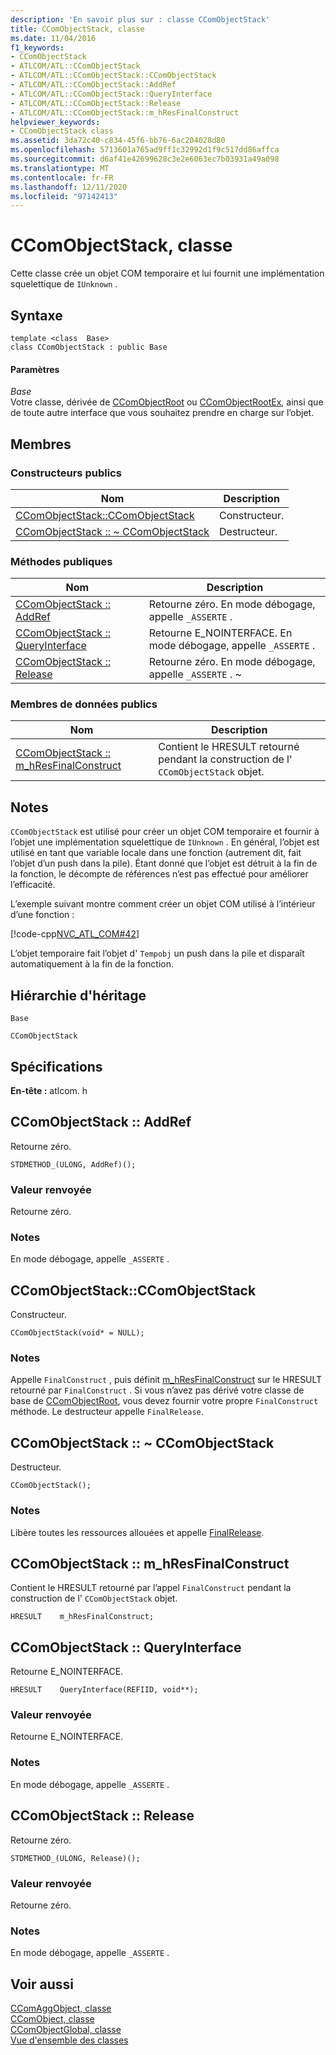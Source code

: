 ```yaml
---
description: 'En savoir plus sur : classe CComObjectStack'
title: CComObjectStack, classe
ms.date: 11/04/2016
f1_keywords:
- CComObjectStack
- ATLCOM/ATL::CComObjectStack
- ATLCOM/ATL::CComObjectStack::CComObjectStack
- ATLCOM/ATL::CComObjectStack::AddRef
- ATLCOM/ATL::CComObjectStack::QueryInterface
- ATLCOM/ATL::CComObjectStack::Release
- ATLCOM/ATL::CComObjectStack::m_hResFinalConstruct
helpviewer_keywords:
- CComObjectStack class
ms.assetid: 3da72c40-c834-45f6-bb76-6ac204028d80
ms.openlocfilehash: 5713601a765ad9ff1c32992d1f9c517dd86affca
ms.sourcegitcommit: d6af41e42699628c3e2e6063ec7b03931a49a098
ms.translationtype: MT
ms.contentlocale: fr-FR
ms.lasthandoff: 12/11/2020
ms.locfileid: "97142413"
---
```

# <a name="ccomobjectstack-class"></a>CComObjectStack, classe

Cette classe crée un objet COM temporaire et lui fournit une implémentation squelettique de `IUnknown` .

## <a name="syntax"></a>Syntaxe

```
template <class  Base>
class CComObjectStack : public Base
```

#### <a name="parameters"></a>Paramètres

*Base*<br/>
Votre classe, dérivée de [CComObjectRoot](../../atl/reference/ccomobjectroot-class.md) ou [CComObjectRootEx](../../atl/reference/ccomobjectrootex-class.md), ainsi que de toute autre interface que vous souhaitez prendre en charge sur l’objet.

## <a name="members"></a>Membres

### <a name="public-constructors"></a>Constructeurs publics

|Nom|Description|
|----------|-----------------|
|[CComObjectStack::CComObjectStack](#ccomobjectstack)|Constructeur.|
|[CComObjectStack :: ~ CComObjectStack](#dtor)|Destructeur.|

### <a name="public-methods"></a>M&#233;thodes publiques

|Nom|Description|
|----------|-----------------|
|[CComObjectStack :: AddRef](#addref)|Retourne zéro. En mode débogage, appelle `_ASSERTE` .|
|[CComObjectStack :: QueryInterface](#queryinterface)|Retourne E_NOINTERFACE. En mode débogage, appelle `_ASSERTE` .|
|[CComObjectStack :: Release](#release)|Retourne zéro. En mode débogage, appelle `_ASSERTE` . ~|

### <a name="public-data-members"></a>Membres de données publics

|Nom|Description|
|----------|-----------------|
|[CComObjectStack :: m_hResFinalConstruct](#m_hresfinalconstruct)|Contient le HRESULT retourné pendant la construction de l' `CComObjectStack` objet.|

## <a name="remarks"></a>Notes

`CComObjectStack` est utilisé pour créer un objet COM temporaire et fournir à l’objet une implémentation squelettique de `IUnknown` . En général, l’objet est utilisé en tant que variable locale dans une fonction (autrement dit, fait l’objet d’un push dans la pile). Étant donné que l’objet est détruit à la fin de la fonction, le décompte de références n’est pas effectué pour améliorer l’efficacité.

L’exemple suivant montre comment créer un objet COM utilisé à l’intérieur d’une fonction :

[!code-cpp[NVC_ATL_COM#42](../../atl/codesnippet/cpp/ccomobjectstack-class_1.cpp)]

L’objet temporaire fait l’objet d' `Tempobj` un push dans la pile et disparaît automatiquement à la fin de la fonction.

## <a name="inheritance-hierarchy"></a>Hiérarchie d'héritage

`Base`

`CComObjectStack`

## <a name="requirements"></a>Spécifications

**En-tête :** atlcom. h

## <a name="ccomobjectstackaddref"></a><a name="addref"></a> CComObjectStack :: AddRef

Retourne zéro.

```
STDMETHOD_(ULONG, AddRef)();
```

### <a name="return-value"></a>Valeur renvoyée

Retourne zéro.

### <a name="remarks"></a>Notes

En mode débogage, appelle `_ASSERTE` .

## <a name="ccomobjectstackccomobjectstack"></a><a name="ccomobjectstack"></a> CComObjectStack::CComObjectStack

Constructeur.

```
CComObjectStack(void* = NULL);
```

### <a name="remarks"></a>Notes

Appelle `FinalConstruct` , puis définit [m_hResFinalConstruct](#m_hresfinalconstruct) sur le HRESULT retourné par `FinalConstruct` . Si vous n’avez pas dérivé votre classe de base de [CComObjectRoot](../../atl/reference/ccomobjectroot-class.md), vous devez fournir votre propre `FinalConstruct` méthode. Le destructeur appelle `FinalRelease`.

## <a name="ccomobjectstackccomobjectstack"></a><a name="dtor"></a> CComObjectStack :: ~ CComObjectStack

Destructeur.

```
CComObjectStack();
```

### <a name="remarks"></a>Notes

Libère toutes les ressources allouées et appelle [FinalRelease](ccomobjectrootex-class.md#finalrelease).

## <a name="ccomobjectstackm_hresfinalconstruct"></a><a name="m_hresfinalconstruct"></a> CComObjectStack :: m_hResFinalConstruct

Contient le HRESULT retourné par l’appel `FinalConstruct` pendant la construction de l' `CComObjectStack` objet.

```
HRESULT    m_hResFinalConstruct;
```

## <a name="ccomobjectstackqueryinterface"></a><a name="queryinterface"></a> CComObjectStack :: QueryInterface

Retourne E_NOINTERFACE.

```
HRESULT    QueryInterface(REFIID, void**);
```

### <a name="return-value"></a>Valeur renvoyée

Retourne E_NOINTERFACE.

### <a name="remarks"></a>Notes

En mode débogage, appelle `_ASSERTE` .

## <a name="ccomobjectstackrelease"></a><a name="release"></a> CComObjectStack :: Release

Retourne zéro.

```
STDMETHOD_(ULONG, Release)();
```

### <a name="return-value"></a>Valeur renvoyée

Retourne zéro.

### <a name="remarks"></a>Notes

En mode débogage, appelle `_ASSERTE` .

## <a name="see-also"></a>Voir aussi

[CComAggObject, classe](../../atl/reference/ccomaggobject-class.md)<br/>
[CComObject, classe](../../atl/reference/ccomobject-class.md)<br/>
[CComObjectGlobal, classe](../../atl/reference/ccomobjectglobal-class.md)<br/>
[Vue d'ensemble des classes](../../atl/atl-class-overview.md)
